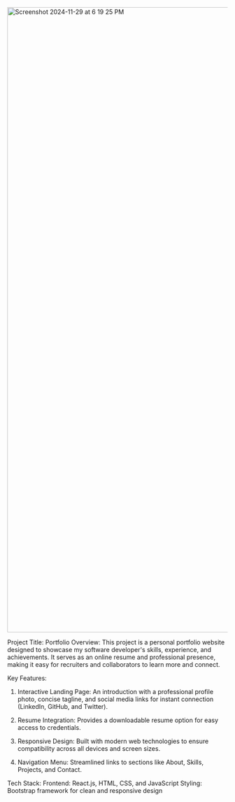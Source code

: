 
<img width="1428" alt="Screenshot 2024-11-29 at 6 19 25 PM" src="https://github.com/user-attachments/assets/e4f8129e-c90b-4e3a-baa9-6fcfa7e44088">

Project Title: Portfolio
Overview:
This project is a personal portfolio website designed to showcase my software developer's skills, experience, and achievements. It serves as an online resume and professional presence, making it easy for recruiters and collaborators to learn more and connect.

Key Features:

1. Interactive Landing Page: An introduction with a professional profile photo, concise tagline, and social media links for instant connection (LinkedIn, GitHub, and Twitter).

2. Resume Integration: Provides a downloadable resume option for easy access to credentials.

3. Responsive Design: Built with modern web technologies to ensure compatibility across all devices and screen sizes.

4. Navigation Menu: Streamlined links to sections like About, Skills, Projects, and Contact.

Tech Stack:
Frontend: React.js, HTML, CSS, and JavaScript
Styling: Bootstrap framework for clean and responsive design
